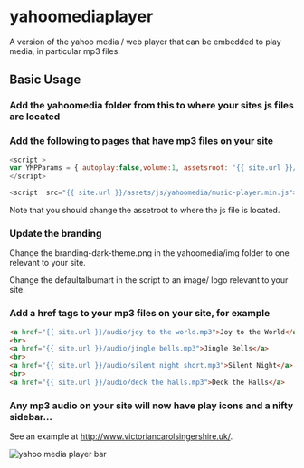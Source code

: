 # yahoomediaplayer
A version of the yahoo media / web player that can be embedded to play media, in particular mp3 files.


## Basic Usage

### Add the yahoomedia folder from this to where your sites  js files are located

### Add the following to pages that have mp3 files on your site

```javascript
<script >
var YMPParams = { autoplay:false,volume:1, assetsroot: '{{ site.url }}/assets/js/yahoomedia', defaultalbumart:"{{ site.url }}/images/victorian_carol_singers_silouette_32.png" };
</script>

<script  src="{{ site.url }}/assets/js/yahoomedia/music-player.min.js"></script>
```

Note that you should change the assetroot to where the js file is located.

### Update the branding

Change the branding-dark-theme.png in the yahoomedia/img folder to one relevant to your site.

Change the defaultalbumart in the script to an image/ logo relevant to your site.

### Add a href tags to your mp3 files on your site, for example

```html
<a href="{{ site.url }}/audio/joy to the world.mp3">Joy to the World</a>
<br>
<a href="{{ site.url }}/audio/jingle bells.mp3">Jingle Bells</a>
<br>
<a href="{{ site.url }}/audio/silent night short.mp3">Silent Night</a>
<br>
<a href="{{ site.url }}/audio/deck the halls.mp3">Deck the Halls</a>
```

### Any mp3 audio on your site will now have play icons and a nifty sidebar...

See an example at http://www.victoriancarolsingershire.uk/.

![yahoo media player bar](https://github.com/hyweljohnllewellyn/yahoomediaplayer/yahoomediaplayer.png)
